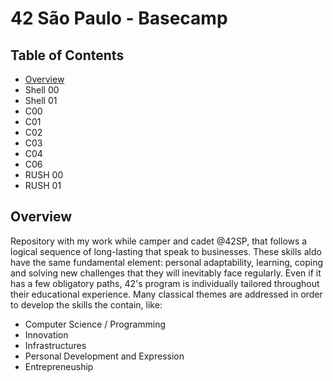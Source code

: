 # 42 São Paulo - Basecamp
## Table of Contents
* [Overview](https://github.com/humbertoarndt/42-basecamp/blob/main/README.md#overview)
* Shell 00 
* Shell 01
* C00
* C01
* C02
* C03
* C04
* C06
* RUSH 00
* RUSH 01
## Overview
Repository with my work while camper and cadet @42SP, that follows a logical sequence of long-lasting that speak to businesses.
These skills aldo have the same fundamental element: personal adaptability, learning, coping and solving new challenges that they will inevitably face regularly. Even if it has a few obligatory paths, 42's program is individually tailored throughout their educational experience. Many classical themes are addressed in order to develop the skills the contain, like:
* Computer Science / Programming
* Innovation
* Infrastructures
* Personal Development and Expression
* Entrepreneuship
